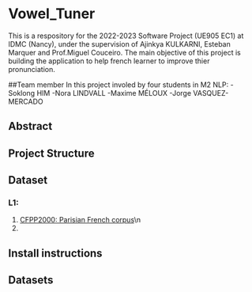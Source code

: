 # Vowel_Tuner
This is a respository for the 2022-2023 Software Project (UE905 EC1) at IDMC (Nancy), under the supervision of Ajinkya KULKARNI, Esteban Marquer and Prof.Miguel Couceiro. The main objective of this project is building the application to help french learner to improve thier pronunciation. 

##Team member
In this project involed by four students in M2 NLP:
-Soklong HIM
-Nora LINDVALL
-Maxime MÉLOUX
-Jorge VASQUEZ-MERCADO

## Abstract

## Project Structure

## Dataset
### L1:
1. [CFPP2000: Parisian French corpus](https://cocoon.huma-num.fr/exist/crdo/meta/cocoon-8bc96a4e-9899-30e4-99be-c72d216eb38b)\n
2. 

## Install instructions

## Datasets
